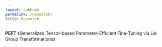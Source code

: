 ```yaml
---
layout: subhome
permalink: /Research/
title: Research
---
```


**PEFT** 《Generalized Tensor-based Parameter-Efficient Fine-Tuning via Lie Group Transformations》